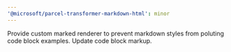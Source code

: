 ```yaml
---
'@microsoft/parcel-transformer-markdown-html': minor
---
```


Provide custom marked renderer to prevent markdown styles from poluting code block examples. Update code block markup.
